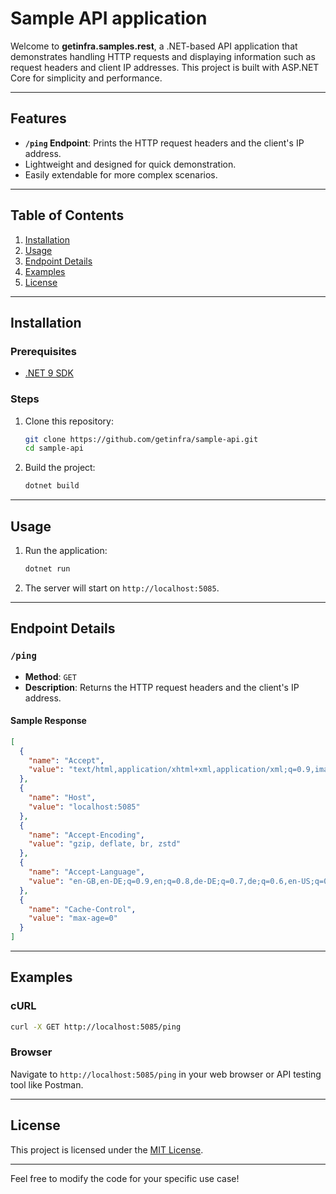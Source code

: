 ﻿# Sample API application

Welcome to **getinfra.samples.rest**, a .NET-based API application that demonstrates handling HTTP requests and displaying information such as request headers and client IP addresses. This project is built with ASP.NET Core for simplicity and performance.

---

## Features

- **`/ping` Endpoint**: Prints the HTTP request headers and the client's IP address.
- Lightweight and designed for quick demonstration.
- Easily extendable for more complex scenarios.

---

## Table of Contents

1. [Installation](#installation)
2. [Usage](#usage)
3. [Endpoint Details](#endpoint-details)
4. [Examples](#examples)
5. [License](#license)

---

## Installation

### Prerequisites

- [.NET 9 SDK](https://dotnet.microsoft.com/en-us/download/dotnet/9.0)

### Steps

1. Clone this repository:

   ```bash
   git clone https://github.com/getinfra/sample-api.git
   cd sample-api
   ```

2. Build the project:

   ```bash
   dotnet build
   ```

---

## Usage

1. Run the application:

   ```bash
   dotnet run
   ```

2. The server will start on `http://localhost:5085`.

---

## Endpoint Details

### `/ping`

- **Method**: `GET`
- **Description**: Returns the HTTP request headers and the client's IP address.

#### Sample Response

```json
[
  {
    "name": "Accept",
    "value": "text/html,application/xhtml+xml,application/xml;q=0.9,image/avif,image/webp,image/apng,*/*;q=0.8,application/signed-exchange;v=b3;q=0.7"
  },
  {
    "name": "Host",
    "value": "localhost:5085"
  },
  {
    "name": "Accept-Encoding",
    "value": "gzip, deflate, br, zstd"
  },
  {
    "name": "Accept-Language",
    "value": "en-GB,en-DE;q=0.9,en;q=0.8,de-DE;q=0.7,de;q=0.6,en-US;q=0.5,ru;q=0.4"
  },
  {
    "name": "Cache-Control",
    "value": "max-age=0"
  }
]
```

---

## Examples

### cURL

```bash
curl -X GET http://localhost:5085/ping
```

### Browser

Navigate to `http://localhost:5085/ping` in your web browser or API testing tool like Postman.

---

## License

This project is licensed under the [MIT License](LICENSE).

---


Feel free to modify the code for your specific use case!
